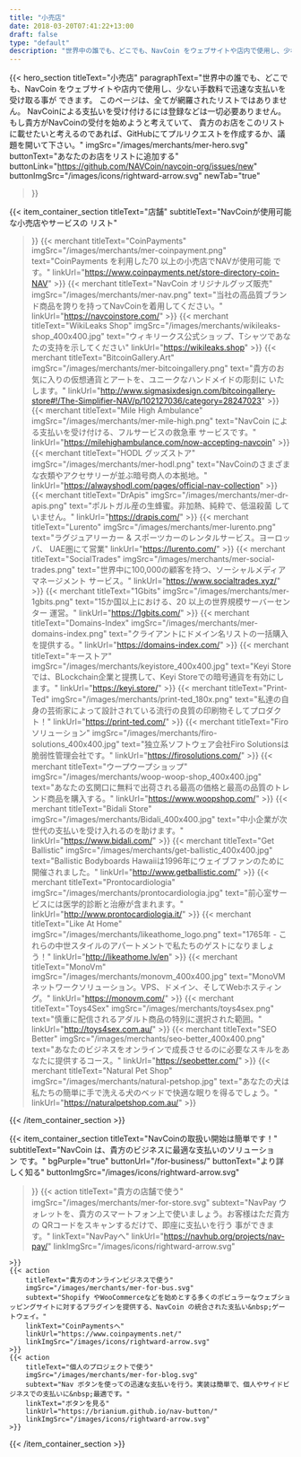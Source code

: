 ```yaml
---
title: "小売店"
date: 2018-03-20T07:41:22+13:00
draft: false
type: "default"
description: "世界中の誰でも、どこでも、NavCoin をウェブサイトや店内で使用し、少ない手数料で迅速な支払いを受け取る事ができます。"
---
```

{{< hero_section
titleText="小売店"
paragraphText="世界中の誰でも、どこでも、NavCoin をウェブサイトや店内で使用し、少ない手数料で迅速な支払いを受け取る事が&nbsp;できます。 このページは、全てが網羅されたリストではありません。 NavCoinによる支払いを受け付けるには登録などは一切必要ありません。もし貴方がNavCoinの受付を始めようと考えていて、 貴方のお店をこのリストに載せたいと考えるのであれば、GitHubにてプルリクエストを作成するか、議題を開いて下さい。"
imgSrc="/images/merchants/mer-hero.svg"
buttonText="あなたのお店をリストに追加する"
buttonLink="https://github.com/NAVCoin/navcoin-org/issues/new"
buttonImgSrc="/images/icons/rightward-arrow.svg"
newTab="true"
>}}


{{< item_container_section
    titleText="店舗"
    subtitleText="NavCoinが使用可能な小売店やサービスの&nbsp;リスト"
>}}
    {{< merchant
        titleText="CoinPayments"
        imgSrc="/images/merchants/mer-coinpayment.png"
        text="CoinPayments を利用した70 以上の小売店でNAVが使用可能&nbsp;です。"
        linkUrl="https://www.coinpayments.net/store-directory-coin-NAV"
    >}}
    {{< merchant
        titleText="NavCoin オリジナルグッズ販売"
        imgSrc="/images/merchants/mer-nav.png"
        text="当社の高品質ブランド商品を誇りを持ってNavCoinを着用してください。"
        linkUrl="https://navcoinstore.com/"
    >}}
    {{< merchant
        titleText="WikiLeaks Shop"
        imgSrc="/images/merchants/wikileaks-shop_400x400.jpg"
        text="ウィキリークス公式ショップ、Tシャツであなたの支持を示してください"
        linkUrl="https://wikileaks.shop"
    >}}
    {{< merchant
        titleText="BitcoinGallery.Art"
        imgSrc="/images/merchants/mer-bitcoingallery.png"
        text="貴方のお気に入りの仮想通貨とアートを、ユニークなハンドメイドの彫刻に&nbsp;いたします。"
        linkUrl="http://www.sigmasixdesign.com/bitcoingallery-store#!/The-Simplifier-NAV/p/102127036/category=28247023"
    >}}
    {{< merchant
        titleText="Mile High Ambulance"
        imgSrc="/images/merchants/mer-mile-high.png"
        text="NavCoin による支払いを受け付ける、フルサービスの救急車&nbsp;サービスです。"
        linkUrl="https://milehighambulance.com/now-accepting-navcoin"
    >}}
    {{< merchant
        titleText="HODL グッズストア"
        imgSrc="/images/merchants/mer-hodl.png"
        text="NavCoinのさまざまな衣類やアクセサリーが並ぶ暗号商人の本拠地。"
        linkUrl="https://alwayshodl.com/pages/official-nav-collection"
    >}}
    {{< merchant
        titleText="DrApis"
        imgSrc="/images/merchants/mer-dr-apis.png"
        text="ポルトガル産の生蜂蜜。非加熱、純粋で、低温殺菌&nbsp;していません。"
        linkUrl="https://drapis.com/"
    >}}
    {{< merchant
        titleText="Lurento"
        imgSrc="/images/merchants/mer-lurento.png"
        text="ラグジュアリーカー & スポーツカーのレンタルサービス。ヨーロッパ、&nbsp;UAE圏にて営業"
        linkUrl="https://lurento.com/"
    >}}
    {{< merchant
        titleText="SocialTrades"
        imgSrc="/images/merchants/mer-social-trades.png"
        text="世界中に100,000の顧客を持つ、ソーシャルメディアマネージメント&nbsp;サービス。"
        linkUrl="https://www.socialtrades.xyz/"
    >}}
    {{< merchant
        titleText="1Gbits"
        imgSrc="/images/merchants/mer-1gbits.png"
        text="15か国以上における、20 以上の世界規模サーバーセンター&nbsp;運営。"
        linkUrl="https://1gbits.com/"
    >}}
    {{< merchant
        titleText="Domains-Index"
        imgSrc="/images/merchants/mer-domains-index.png"
        text="クライアントにドメイン名リストの一括購入を提供する。"
        linkUrl="https://domains-index.com/"
    >}}
    {{< merchant
        titleText="キーストア"
        imgSrc="/images/merchants/keyistore_400x400.jpg"
        text="Keyi Storeでは、BLockchain企業と提携して、Keyi Storeでの暗号通貨を有効にします。"
        linkUrl="https://keyi.store/"
    >}}
    {{< merchant
        titleText="Print-Ted"
        imgSrc="/images/merchants/print-ted_180x.png"
        text="私達の自身の芸術家によって設計されている流行の良質の印刷物そしてプロダクト！"
        linkUrl="https://print-ted.com/"
    >}}
    {{< merchant
        titleText="Firoソリューション"
        imgSrc="/images/merchants/firo-solutions_400x400.jpg"
        text="独立系ソフトウェア会社Firo Solutionsは脆弱性管理会社です。"
        linkUrl="https://firosolutions.com/"
    >}}
    {{< merchant
        titleText="ウープウープショップ"
        imgSrc="/images/merchants/woop-woop-shop_400x400.jpg"
        text="あなたの玄関口に無料で出荷される最高の価格と最高の品質のトレンド商品を購入する。"
        linkUrl="https://www.woopshop.com/"
    >}}
    {{< merchant
        titleText="Bidali Store"
        imgSrc="/images/merchants/Bidali_400x400.jpg"
        text="中小企業が次世代の支払いを受け入れるのを助けます。"
        linkUrl="https://www.bidali.com/"
    >}}
    {{< merchant
        titleText="Get Ballistic"
        imgSrc="/images/merchants/get-ballistic_400x400.jpg"
        text="Ballistic Bodyboards Hawaiiは1996年にウェイブファンのために開催されました。"
        linkUrl="http://www.getballistic.com/"
    >}}
    {{< merchant
        titleText="Prontocardiologia"
        imgSrc="/images/merchants/prontocardiologia.jpg"
        text="前心室サービスには医学的診断と治療が含まれます。"
        linkUrl="http://www.prontocardiologia.it/"
    >}}
    {{< merchant
        titleText="Like At Home"
        imgSrc="/images/merchants/likeathome_logo.png"
        text="1765年 - これらの中世スタイルのアパートメントで私たちのゲストになりましょう！"
        linkUrl="http://likeathome.lv/en"
    >}}
    {{< merchant
        titleText="MonoVm"
        imgSrc="/images/merchants/monovm_400x400.jpg"
        text="MonoVMネットワークソリューション。VPS、ドメイン、そしてWebホスティング。"
        linkUrl="https://monovm.com/"
    >}}
    {{< merchant
        titleText="Toys4Sex"
        imgSrc="/images/merchants/toys4sex.png"
        text="慎重に配信されるアダルト商品の特別に選択された範囲。"
        linkUrl="http://toys4sex.com.au/"
    >}}
    {{< merchant
        titleText="SEO Better"
        imgSrc="/images/merchants/seo-better_400x400.png"
        text="あなたのビジネスをオンラインで成長させるのに必要なスキルをあなたに提供するコース。"
        linkUrl="https://seobetter.com/"
    >}}
    {{< merchant
        titleText="Natural Pet Shop"
        imgSrc="/images/merchants/natural-petshop.jpg"
        text="あなたの犬は私たちの簡単に手で洗える犬のベッドで快適な眠りを得るでしょう。"
        linkUrl="https://naturalpetshop.com.au/"
    >}}

{{< /item_container_section >}}

{{< item_container_section
    titleText="NavCoinの取扱い開始は簡単です！"
    subtitleText="NavCoin は、貴方のビジネスに最適な支払いのソリューション&nbsp;です。"
    bgPurple="true"
    buttonUrl="/for-business/"
    buttonText="より詳しく知る"
    buttonImgSrc="/images/icons/rightward-arrow.svg"
>}}
    {{< action
        titleText="貴方の店舗で使う"
        imgSrc="/images/merchants/mer-for-store.svg"
        subtext="NavPay ウォレットを、貴方のスマートフォン上で使いましょう。お客様はただ貴方の QRコードをスキャンするだけで、即座に支払いを行う&nbsp;事ができます。"
        linkText="NavPayへ"
        linkUrl="https://navhub.org/projects/nav-pay/"
        linkImgSrc="/images/icons/rightward-arrow.svg"

    >}}
    {{< action
        titleText="貴方のオンラインビジネスで使う"
        imgSrc="/images/merchants/mer-for-bus.svg"
        subtext="Shopify やWooCommerceなどを始めとする多くのポピュラーなウェブショッピングサイトに対するプラグインを提供する、NavCoin の統合された支払い&nbsp;ゲートウェイ。"
        linkText="CoinPaymentsへ"
        linkUrl="https://www.coinpayments.net/"
        linkImgSrc="/images/icons/rightward-arrow.svg"
    >}}
    {{< action                 
        titleText="個人のプロジェクトで使う"
        imgSrc="/images/merchants/mer-for-blog.svg"
        subtext="Nav ボタンを使っての迅速な支払いを行う。実装は簡単で、個人やサイドビジネスでの支払いに&nbsp;最適です。"
        linkText="ボタンを見る"
        linkUrl="https://brianium.github.io/nav-button/"
        linkImgSrc="/images/icons/rightward-arrow.svg"
    >}}
{{< /item_container_section >}}
